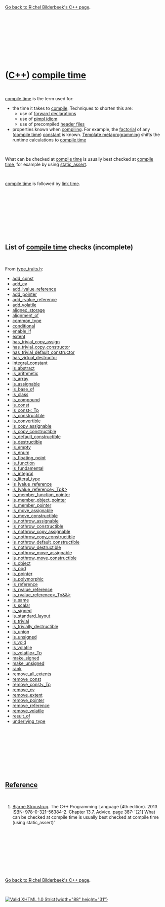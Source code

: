 

[Go back to Richel Bilderbeek's C++ page](Cpp.htm).

 

 

 

 

 

([C++](Cpp.htm)) [compile time](CppCompileTime.htm)
===================================================

 

[compile time](CppCompileTime.htm) is the term used for:

-   the time it takes to [compile](CppCompile.htm). Techniques to
    shorten this are:
    -   use of [forward declarations](CppForwardDeclaration.htm)
    -   use of [pimpl idiom](CppPimpl.htm)
    -   use of precompiled [header files](CppHeaderFile.htm)
-   properties known when [compiling](CppCompile.htm). For example, the
    [factorial](CppFactorial.htm) of any ([compile
    time](CppCompileTime.htm)) [constant](CppConst.htm) is known.
    [Template metaprogramming](CppTemplateMetaprogramming.htm) shifts
    the runtime calculations to [compile time](CppCompileTime.htm)

 

What can be checked at [compile time](CppCompileTime.htm) is usually
best checked at [compile time](CppCompileTime.htm), for example by using
[static\_assert](CppStatic_assert.htm).

 

[compile time](CppCompileTime.htm) is followed by [link
time](CppLinkTime.htm).

 

 

 

 

 

List of [compile time](CppCompileTime.htm) checks (incomplete)
--------------------------------------------------------------

 

From [type\_traits.h](CppType_traitsH.htm):

-   [add\_const](CppAdd_const.htm)
-   [add\_cv](CppAdd_cv.htm)
-   [add\_lvalue\_reference](CppAdd_lvalue_reference.htm)
-   [add\_pointer](CppAdd_pointer.htm)
-   [add\_rvalue\_reference](CppAdd_rvalue_reference.htm)
-   [add\_volatile](CppAdd_volatile.htm)
-   [aligned\_storage](CppAligned_storage.htm)
-   [alignment\_of](CppAlignment_of.htm)
-   [common\_type](CppCommon_type.htm)
-   [conditional](CppConditional.htm)
-   [enable\_if](CppEnable_if.htm)
-   [extent](CppExtent.htm)
-   [has\_trivial\_copy\_assign](CppHas_trivial_copy_assign.htm)
-   [has\_trivial\_copy\_constructor](CppHas_trivial_copy_constructor.htm)
-   [has\_trivial\_default\_constructor](CppHas_trivial_default_constructor.htm)
-   [has\_virtual\_destructor](CppHas_virtual_destructor.htm)
-   [integral\_constant](CppIntegral_constant.htm)
-   [is\_abstract](CppIs_abstract.htm)
-   [is\_arithmetic](CppIs_arithmetic.htm)
-   [is\_array](CppIs_array.htm)
-   [is\_assignable](CppIs_assignable.htm)
-   [is\_base\_of](CppIs_base_of.htm)
-   [is\_class](CppIs_class.htm)
-   [is\_compound](CppIs_compound.htm)
-   [is\_const](CppIs_const.htm)
-   [is\_const&lt;\_Tp](CppIs_const%3C_Tp.htm)
-   [is\_constructible](CppIs_constructible.htm)
-   [is\_convertible](CppIs_convertible.htm)
-   [is\_copy\_assignable](CppIs_copy_assignable.htm)
-   [is\_copy\_constructible](CppIs_copy_constructible.htm)
-   [is\_default\_constructible](CppIs_default_constructible.htm)
-   [is\_destructible](CppIs_destructible.htm)
-   [is\_empty](CppIs_empty.htm)
-   [is\_enum](CppIs_enum.htm)
-   [is\_floating\_point](CppIs_floating_point.htm)
-   [is\_function](CppIs_function.htm)
-   [is\_fundamental](CppIs_fundamental.htm)
-   [is\_integral](CppIs_integral.htm)
-   [is\_literal\_type](CppIs_literal_type.htm)
-   [is\_lvalue\_reference](CppIs_lvalue_reference.htm)
-   [is\_lvalue\_reference&lt;\_Tp&&gt;](CppIs_lvalue_reference%3C_Tp&%3E.htm)
-   [is\_member\_function\_pointer](CppIs_member_function_pointer.htm)
-   [is\_member\_object\_pointer](CppIs_member_object_pointer.htm)
-   [is\_member\_pointer](CppIs_member_pointer.htm)
-   [is\_move\_assignable](CppIs_move_assignable.htm)
-   [is\_move\_constructible](CppIs_move_constructible.htm)
-   [is\_nothrow\_assignable](CppIs_nothrow_assignable.htm)
-   [is\_nothrow\_constructible](CppIs_nothrow_constructible.htm)
-   [is\_nothrow\_copy\_assignable](CppIs_nothrow_copy_assignable.htm)
-   [is\_nothrow\_copy\_constructible](CppIs_nothrow_copy_constructible.htm)
-   [is\_nothrow\_default\_constructible](CppIs_nothrow_default_constructible.htm)
-   [is\_nothrow\_destructible](CppIs_nothrow_destructible.htm)
-   [is\_nothrow\_move\_assignable](CppIs_nothrow_move_assignable.htm)
-   [is\_nothrow\_move\_constructible](CppIs_nothrow_move_constructible.htm)
-   [is\_object](CppIs_object.htm)
-   [is\_pod](CppIs_pod.htm)
-   [is\_pointer](CppIs_pointer.htm)
-   [is\_polymorphic](CppIs_polymorphic.htm)
-   [is\_reference](CppIs_reference.htm)
-   [is\_rvalue\_reference](CppIs_rvalue_reference.htm)
-   [is\_rvalue\_reference&lt;\_Tp&&&gt;](CppIs_rvalue_reference%3C_Tp&&%3E.htm)
-   [is\_same](CppIs_same.htm)
-   [is\_scalar](CppIs_scalar.htm)
-   [is\_signed](CppIs_signed.htm)
-   [is\_standard\_layout](CppIs_standard_layout.htm)
-   [is\_trivial](CppIs_trivial.htm)
-   [is\_trivially\_destructible](CppIs_trivially_destructible.htm)
-   [is\_union](CppIs_union.htm)
-   [is\_unsigned](CppIs_unsigned.htm)
-   [is\_void](CppIs_void.htm)
-   [is\_volatile](CppIs_volatile.htm)
-   [is\_volatile&lt;\_Tp](CppIs_volatile%3C_Tp.htm)
-   [make\_signed](CppMake_signed.htm)
-   [make\_unsigned](CppMake_unsigned.htm)
-   [rank](CppRank.htm)
-   [remove\_all\_extents](CppRemove_all_extents.htm)
-   [remove\_const](CppRemove_const.htm)
-   [remove\_const&lt;\_Tp](CppRemove_const%3C_Tp.htm)
-   [remove\_cv](CppRemove_cv.htm)
-   [remove\_extent](CppRemove_extent.htm)
-   [remove\_pointer](CppRemove_pointer.htm)
-   [remove\_reference](CppRemove_reference.htm)
-   [remove\_volatile](CppRemove_volatile.htm)
-   [result\_of](CppResult_of.htm)
-   [underlying\_type](CppUnderlying_type.htm)

 

 

 

 

 

[Reference](CppReferences.htm)
------------------------------

 

1.  [Bjarne Stroustrup](CppBjarneStroustrup.htm). The C++ Programming
    Language (4th edition). 2013. ISBN: 978-0-321-56384-2. Chapter 13.7.
    Advice. page 387: '\[21\] What can be checked at compile time is
    usually best checked at compile time (using static\_assert)'

 

 

 

 

 

[Go back to Richel Bilderbeek's C++ page](Cpp.htm).



 

[![Valid XHTML 1.0 Strict](valid-xhtml10.png){width="88"
height="31"}](http://validator.w3.org/check?uri=referer)
